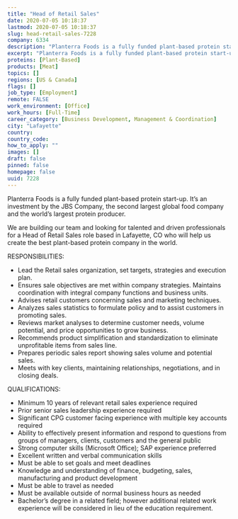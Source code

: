 ```yaml
---
title: "Head of Retail Sales"
date: 2020-07-05 10:18:37
lastmod: 2020-07-05 10:18:37
slug: head-retail-sales-7228
company: 6334
description: "Planterra Foods is a fully funded plant-based protein start-up. It’s an investment by the JBS Company, the second largest global food company and the world’s largest protein producer.We are building our team and looking for talented and driven professionals for a Head of Retail Sales role based in Lafayette, CO who will help us create the best plant-based protein company in the world.RESPONSIBILITIES:"
excerpt: "Planterra Foods is a fully funded plant-based protein start-up. It’s an investment by the JBS Company, the second largest global food company and the world’s largest protein producer.We are building our team and looking for talented and driven professionals for a Head of Retail Sales role based in Lafayette, CO who will help us create the best plant-based protein company in the world.RESPONSIBILITIES:"
proteins: [Plant-Based]
products: [Meat]
topics: []
regions: [US & Canada]
flags: []
job_type: [Employment]
remote: FALSE
work_environment: [Office]
work_hours: [Full-Time]
career_category: [Business Development, Management & Coordination]
city: "Lafayette"
country: 
country_code: 
how_to_apply: ""
images: []
draft: false
pinned: false
homepage: false
uuid: 7228
---
```

<p>Planterra Foods is a fully funded plant-based protein start-up. It’s an investment by the JBS Company, the second largest global food company and the world’s largest protein producer.</p>
<p>We are building our team and looking for talented and driven professionals for a Head of Retail Sales role based in Lafayette, CO who will help us create the best plant-based protein company in the world.</p>
<p>RESPONSIBILITIES:</p>
<ul>
<li>Lead the Retail sales organization, set targets, strategies and execution plan.</li>
<li>Ensures sale objectives are met within company strategies. Maintains coordination with integral company functions and business units.</li>
<li>Advises retail customers concerning sales and marketing techniques.</li>
<li>Analyzes sales statistics to formulate policy and to assist customers in promoting sales.</li>
<li>Reviews market analyses to determine customer needs, volume potential, and price opportunities to grow business.</li>
<li>Recommends product simplification and standardization to eliminate unprofitable items from sales line.</li>
<li>Prepares periodic sales report showing sales volume and potential sales.</li>
<li>Meets with key clients, maintaining relationships, negotiations, and in closing deals.</li>
</ul>
<p>QUALIFICATIONS:</p>
<ul>
<li>Minimum 10 years of relevant retail sales experience required</li>
<li>Prior senior sales leadership experience required</li>
<li>Significant CPG customer facing experience with multiple key accounts required</li>
<li>Ability to effectively present information and respond to questions from groups of managers, clients, customers and the general public</li>
<li>Strong computer skills (Microsoft Office); SAP experience preferred</li>
<li>Excellent written and verbal communication skills</li>
<li>Must be able to set goals and meet deadlines</li>
<li>Knowledge and understanding of finance, budgeting, sales, manufacturing and product development</li>
<li>Must be able to travel as needed</li>
<li>Must be available outside of normal business hours as needed</li>
<li>Bachelor’s degree in a related field; however additional related work experience will be considered in lieu of the education requirement.</li>
</ul>
